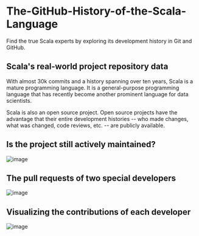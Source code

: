 # The-GitHub-History-of-the-Scala-Language
Find the true Scala experts by exploring its development history in Git and GitHub. 

## Scala's real-world project repository data
With almost 30k commits and a history spanning over ten years, Scala is a mature programming language. It is a general-purpose programming language that has recently become another prominent language for data scientists.

Scala is also an open source project. Open source projects have the advantage that their entire development histories -- who made changes, what was changed, code reviews, etc. -- are publicly available.

## Is the project still actively maintained?
![image](https://user-images.githubusercontent.com/54509188/127800225-42773800-2a85-45aa-9192-6813bab0bbe9.png)

## The pull requests of two special developers
![image](https://user-images.githubusercontent.com/54509188/127800274-1e1f744c-34c7-4371-9b7b-20a0e6dac87d.png)


## Visualizing the contributions of each developer
![image](https://user-images.githubusercontent.com/54509188/127800314-8357c25d-a972-4d7c-a049-de220b830e03.png)
